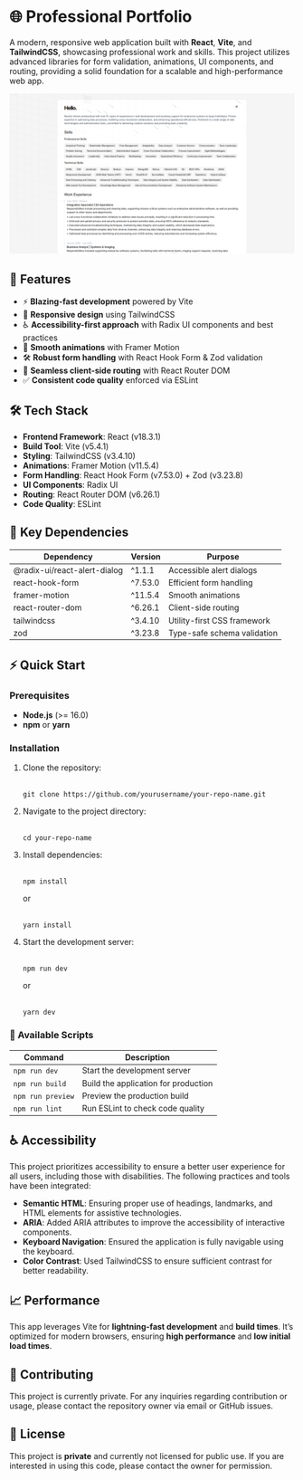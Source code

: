 # 🌐 Professional Portfolio

A modern, responsive web application built with **React**, **Vite**, and **TailwindCSS**, showcasing professional work and skills. This project utilizes advanced libraries for form validation, animations, UI components, and routing, providing a solid foundation for a scalable and high-performance web app.

![Project Screenshot](https://github.com/DevSB4/SB-Professional-Portfolio/blob/main/public/professional-portfolio-preview.png?raw=true)

## 🚀 Features

- ⚡ **Blazing-fast development** powered by Vite
- 📱 **Responsive design** using TailwindCSS
- ♿ **Accessibility-first approach** with Radix UI components and best practices
- 🎨 **Smooth animations** with Framer Motion
- 🛠️ **Robust form handling** with React Hook Form & Zod validation
- 🔗 **Seamless client-side routing** with React Router DOM
- ✅ **Consistent code quality** enforced via ESLint

## 🛠️ Tech Stack

- **Frontend Framework**: React (v18.3.1)
- **Build Tool**: Vite (v5.4.1)
- **Styling**: TailwindCSS (v3.4.10)
- **Animations**: Framer Motion (v11.5.4)
- **Form Handling**: React Hook Form (v7.53.0) + Zod (v3.23.8)
- **UI Components**: Radix UI
- **Routing**: React Router DOM (v6.26.1)
- **Code Quality**: ESLint

## 📂 Key Dependencies

| Dependency                   | Version | Purpose                     |
| ---------------------------- | ------- | --------------------------- |
| @radix-ui/react-alert-dialog | ^1.1.1  | Accessible alert dialogs    |
| react-hook-form              | ^7.53.0 | Efficient form handling     |
| framer-motion                | ^11.5.4 | Smooth animations           |
| react-router-dom             | ^6.26.1 | Client-side routing         |
| tailwindcss                  | ^3.4.10 | Utility-first CSS framework |
| zod                          | ^3.23.8 | Type-safe schema validation |

## ⚡ Quick Start

### Prerequisites

- **Node.js** (>= 16.0)
- **npm** or **yarn**

### Installation

1. Clone the repository:

   ```

   git clone https://github.com/yourusername/your-repo-name.git

   ```

2. Navigate to the project directory:

   ```

   cd your-repo-name

   ```

3. Install dependencies:

   ```

   npm install

   ```

   or

   ```

   yarn install

   ```

4. Start the development server:

   ```

   npm run dev

   ```

   or

   ```

   yarn dev

   ```

### 📜 Available Scripts

| Command           | Description                          |
| ----------------- | ------------------------------------ |
| `npm run dev`     | Start the development server         |
| `npm run build`   | Build the application for production |
| `npm run preview` | Preview the production build         |
| `npm run lint`    | Run ESLint to check code quality     |

## ♿ Accessibility

This project prioritizes accessibility to ensure a better user experience for all users, including those with disabilities. The following practices and tools have been integrated:

- **Semantic HTML**: Ensuring proper use of headings, landmarks, and HTML elements for assistive technologies.
- **ARIA**: Added ARIA attributes to improve the accessibility of interactive components.
- **Keyboard Navigation**: Ensured the application is fully navigable using the keyboard.
- **Color Contrast**: Used TailwindCSS to ensure sufficient contrast for better readability.

## 📈 Performance

This app leverages Vite for **lightning-fast development** and **build times**. It’s optimized for modern browsers, ensuring **high performance** and **low initial load times**.

## 📝 Contributing

This project is currently private. For any inquiries regarding contribution or usage, please contact the repository owner via email or GitHub issues.

## 📄 License

This project is **private** and currently not licensed for public use. If you are interested in using this code, please contact the owner for permission.
